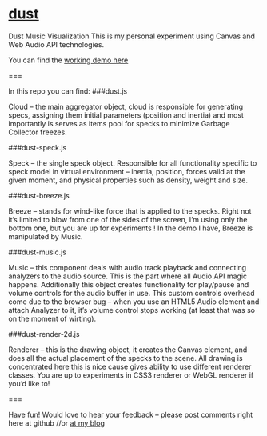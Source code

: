 [dust](http://lab.dzenkovich.com/Dust/)
====

Dust Music Visualization
This is my personal experiment using Canvas and Web Audio API technologies.

You can find the [working demo here](http://lab.dzenkovich.com/Dust/)

===

In this repo you can find:
###dust.js

Cloud – the main aggregator object, cloud is responsible for generating specs, assigning them initial parameters (position and inertia) and most importantly is serves as items pool for specks to minimize Garbage Collector freezes.

###dust-speck.js

Speck – the single speck object. Responsible for all functionality specific to speck model in virtual environment – inertia, position, forces valid at the given moment, and physical properties such as density, weight and size.

###dust-breeze.js

Breeze – stands for wind-like force that is applied to the specks.  Right not it’s limited to blow from one of the sides of the screen, I’m using only the bottom one, but you are up for experiments ! In the demo I have, Breeze is manipulated by Music.

###dust-music.js

Music – this component deals with audio track playback and connecting analyzers to the audio source. This is the part where all Audio API magic happens. Additionally this object creates functionality for play/pause and volume controls for the audio buffer in use. This custom controls overhead come due to the browser bug – when you use an HTML5 Audio element and attach Analyzer to it, it’s volume control stops working (at least that was so on the moment of wirting).

###dust-render-2d.js

Renderer – this is the drawing object, it creates the Canvas element, and does all the actual placement of the specks to the scene. All drawing is concentrated here this is nice cause gives ability to use different renderer classes. You are up to experiments in CSS3 renderer or WebGL renderer if you’d like to! 

===

Have fun!
Would love to hear your feedback – please post comments right here at github
//or [at my blog](http://dzenkovich.com/2013/09/dust-music-visualisation/)
